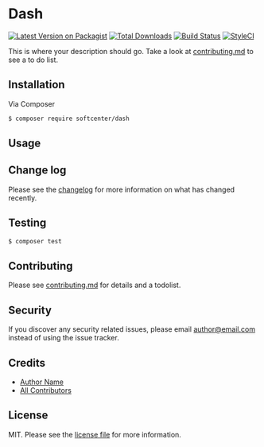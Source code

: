 # Dash

[![Latest Version on Packagist][ico-version]][link-packagist]
[![Total Downloads][ico-downloads]][link-downloads]
[![Build Status][ico-travis]][link-travis]
[![StyleCI][ico-styleci]][link-styleci]

This is where your description should go. Take a look at [contributing.md](contributing.md) to see a to do list.

## Installation

Via Composer

``` bash
$ composer require softcenter/dash
```

## Usage

## Change log

Please see the [changelog](changelog.md) for more information on what has changed recently.

## Testing

``` bash
$ composer test
```

## Contributing

Please see [contributing.md](contributing.md) for details and a todolist.

## Security

If you discover any security related issues, please email author@email.com instead of using the issue tracker.

## Credits

- [Author Name][link-author]
- [All Contributors][link-contributors]

## License

MIT. Please see the [license file](license.md) for more information.

[ico-version]: https://img.shields.io/packagist/v/softcenter/dash.svg?style=flat-square
[ico-downloads]: https://img.shields.io/packagist/dt/softcenter/dash.svg?style=flat-square
[ico-travis]: https://img.shields.io/travis/softcenter/dash/master.svg?style=flat-square
[ico-styleci]: https://styleci.io/repos/12345678/shield

[link-packagist]: https://packagist.org/packages/softcenter/dash
[link-downloads]: https://packagist.org/packages/softcenter/dash
[link-travis]: https://travis-ci.org/softcenter/dash
[link-styleci]: https://styleci.io/repos/12345678
[link-author]: https://github.com/softcenter
[link-contributors]: ../../contributors
